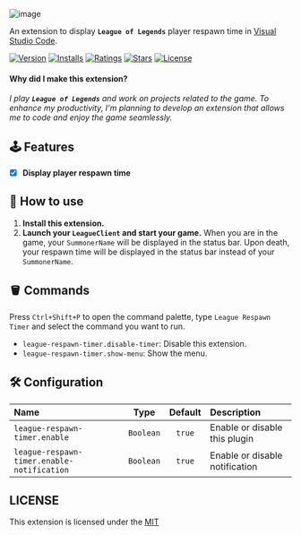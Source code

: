 ![image](https://raw.githubusercontent.com/Coooookies/vscode-league-respawn-timer/master/assets/banner.jpg)

An extension to display **`League of Legends`** player respawn time in [Visual Studio Code](https://code.visualstudio.com).

[![Version](https://img.shields.io/visual-studio-marketplace/v/ButterCookies.league-respawn-timer?logo=visualstudiocode&style=flat-square)](https://marketplace.visualstudio.com/items?itemName=ButterCookies.league-respawn-timer) [![Installs](https://img.shields.io/visual-studio-marketplace/i/ButterCookies.league-respawn-timer?style=flat-square)](https://marketplace.visualstudio.com/items?itemName=ButterCookies.league-respawn-timer) [![Ratings](https://img.shields.io/visual-studio-marketplace/r/ButterCookies.league-respawn-timer?style=flat-square)](https://marketplace.visualstudio.com/items?itemName=ButterCookies.league-respawn-timer) [![Stars](https://img.shields.io/github/stars/Coooookies/vscode-league-respawn-timer?logo=github&style=flat-square)](https://github.com/Coooookies/vscode-league-respawn-timer) [![License](https://img.shields.io/github/license/Coooookies/vscode-league-respawn-timer?style=flat-square)](https://github.com/Coooookies/vscode-league-respawn-timer)

#### Why did I make this extension?

_I play **`League of Legends`** and work on projects related to the game. To enhance my productivity, I'm planning to develop an extension that allows me to code and enjoy the game seamlessly._

## 🕹️ Features

- [x] **Display player respawn time**

## 🔧 How to use

1. **Install this extension.**
2. **Launch your `LeagueClient` and start your game.**
   When you are in the game, your `SummonerName` will be displayed in the status bar. Upon death, your respawn time will be displayed in the status bar instead of your `SummonerName`.

## 🪣 Commands

Press `Ctrl+Shift+P` to open the command palette, type `League Respawn Timer` and select the command you want to run.

- `league-respawn-timer.disable-timer`: Disable this extension.
- `league-respawn-timer.show-menu`: Show the menu.

## 🛠️ Configuration

| Name                                       |   Type    | Default | Description                    |
| :----------------------------------------- | :-------: | :-----: | :----------------------------- |
| `league-respawn-timer.enable`              | `Boolean` | `true`  | Enable or disable this plugin  |
| `league-respawn-timer.enable-notification` | `Boolean` | `true`  | Enable or disable notification |

## LICENSE

This extension is licensed under the [MIT](LICENSE)
